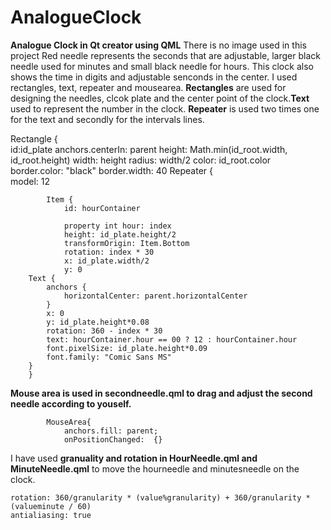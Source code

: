 # AnalogueClock
**Analogue Clock in Qt creator using QML**
There is no image used in this project
Red needle represents the seconds that are adjustable, larger black needle used for minutes and small black needle for hours.
This clock also shows the time in digits and adjustable senconds in the center.
I used rectangles, text, repeater and mousearea.
**Rectangles** are used for designing the needles, clcok plate and the center point of the clock.**Text** used to represent the number in the clock.
**Repeater** is used two times one for the text and secondly for the intervals lines.


Rectangle {                                                                 
        id:id_plate
        anchors.centerIn: parent
        height: Math.min(id_root.width, id_root.height)
        width: height
        radius: width/2
        color: id_root.color
        border.color: "black"
        border.width: 40
        Repeater {                                                                  
            model: 12

            Item {
                id: hourContainer

                property int hour: index
                height: id_plate.height/2
                transformOrigin: Item.Bottom
                rotation: index * 30
                x: id_plate.width/2
                y: 0
        Text {                                                 
            anchors {
                horizontalCenter: parent.horizontalCenter
            }
            x: 0
            y: id_plate.height*0.08
            rotation: 360 - index * 30
            text: hourContainer.hour == 00 ? 12 : hourContainer.hour
            font.pixelSize: id_plate.height*0.09
            font.family: "Comic Sans MS"
        }
        }
**Mouse area is used in secondneedle.qml to drag and adjust the second needle according to youself.**

            MouseArea{
                anchors.fill: parent;
                onPositionChanged:  {}
                
I have used **granuality and rotation in HourNeedle.qml and MinuteNeedle.qml** to move the hourneedle and minutesneedle on the clock.

    rotation: 360/granularity * (value%granularity) + 360/granularity * (valueminute / 60)
    antialiasing: true


